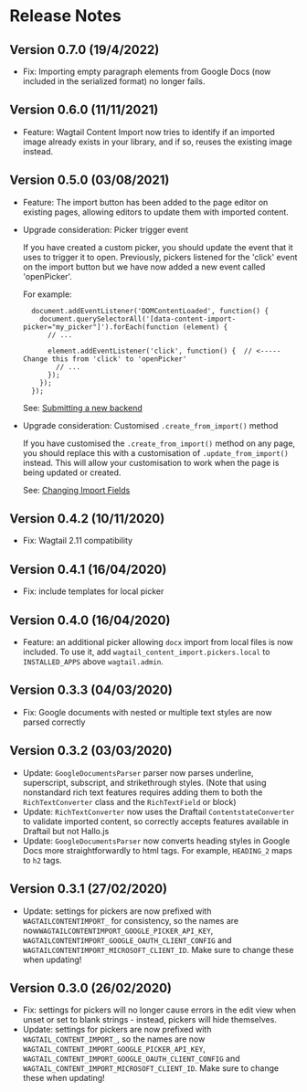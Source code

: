 # Release Notes

## Version 0.7.0 (19/4/2022)

- Fix: Importing empty paragraph elements from Google Docs (now included in the serialized format) no longer fails.

## Version 0.6.0 (11/11/2021)

- Feature: Wagtail Content Import now tries to identify if an imported image already exists in your library, and if so, reuses the existing image instead.

## Version 0.5.0 (03/08/2021)

- Feature: The import button has been added to the page editor on existing pages, allowing editors to update them with imported content.

- Upgrade consideration: Picker trigger event

    If you have created a custom picker, you should update the event that it uses to trigger it to open. Previously, pickers listened for the 'click' event on the import button but we have now added a new event called 'openPicker'.

    For example:

        document.addEventListener('DOMContentLoaded', function() {
          document.querySelectorAll('[data-content-import-picker="my_picker"]').forEach(function (element) {
            // ...

            element.addEventListener('click', function() {  // <----- Change this from 'click' to 'openPicker'
              // ...
            });
          });
        });

    See: [Submitting a new backend](submitting_backend.md)

- Upgrade consideration: Customised ``.create_from_import()`` method

    If you have customised the ``.create_from_import()`` method on any page, you should replace this with a customisation of ``.update_from_import()`` instead. This will allow your customisation to work when the page is being updated or created.

    See: [Changing Import Fields](changing_import_fields.md)

## Version 0.4.2 (10/11/2020)
- Fix: Wagtail 2.11 compatibility

## Version 0.4.1 (16/04/2020)
- Fix: include templates for local picker

## Version 0.4.0 (16/04/2020)
- Feature: an additional picker allowing `docx` import from local files is now included. To use it, add `wagtail_content_import.pickers.local` to
  `INSTALLED_APPS` above `wagtail.admin`.

## Version 0.3.3 (04/03/2020)
- Fix: Google documents with nested or multiple text styles are now parsed correctly

## Version 0.3.2 (03/03/2020)

- Update: `GoogleDocumentsParser` parser now parses underline, superscript, subscript, and strikethrough styles. (Note that using nonstandard
  rich text features requires adding them to both the `RichTextConverter` class and the `RichTextField` or block)
- Update: `RichTextConverter` now uses the Draftail `ContentstateConverter` to validate imported content, so correctly accepts features available in
  Draftail but not Hallo.js
- Update: `GoogleDocumentsParser` now converts heading styles in Google Docs more straightforwardly to html tags. For example, `HEADING_2` maps to `h2` tags.

## Version 0.3.1 (27/02/2020)

- Update: settings for pickers are now prefixed with `WAGTAILCONTENTIMPORT_` for consistency, so the names are
  now`WAGTAILCONTENTIMPORT_GOOGLE_PICKER_API_KEY`, `WAGTAILCONTENTIMPORT_GOOGLE_OAUTH_CLIENT_CONFIG` and `WAGTAILCONTENTIMPORT_MICROSOFT_CLIENT_ID`. Make sure to change these when updating!

## Version 0.3.0 (26/02/2020)

- Fix: settings for pickers will no longer cause errors in the edit view when unset or set to blank strings - instead, pickers will hide themselves.
- Update: settings for pickers are now prefixed with `WAGTAIL_CONTENT_IMPORT_`, so the names are now `WAGTAIL_CONTENT_IMPORT_GOOGLE_PICKER_API_KEY`,
  `WAGTAIL_CONTENT_IMPORT_GOOGLE_OAUTH_CLIENT_CONFIG` and `WAGTAIL_CONTENT_IMPORT_MICROSOFT_CLIENT_ID`. Make sure to change these when updating!